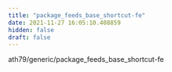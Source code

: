 ```yaml
---
title: "package_feeds_base_shortcut-fe"
date: 2021-11-27 16:05:10.408859
hidden: false
draft: false
---
```


ath79/generic/package_feeds_base_shortcut-fe

